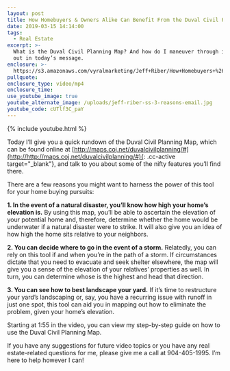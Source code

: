 ```yaml
---
layout: post
title: How Homebuyers & Owners Alike Can Benefit From the Duval Civil Planning Map
date: 2019-03-15 14:14:00
tags:
  - Real Estate
excerpt: >-
  What is the Duval Civil Planning Map? And how do I maneuver through it? Find
  out in today’s message.
enclosure: >-
  https://s3.amazonaws.com/vyralmarketing/Jeff+Riber/How+Homebuyers+%26+Owners+Alike+Can+Benefit+From+the+Duval+Civil+Planning+Map.mp4
pullquote:
enclosure_type: video/mp4
enclosure_time:
use_youtube_image: true
youtube_alternate_image: /uploads/jeff-riber-ss-3-reasons-email.jpg
youtube_code: cUTlf3C_paY
---
```


{% include youtube.html %}

Today I’ll give you a quick rundown of the Duval Civil Planning Map, which can be found online at [http://maps.coj.net/duvalcivilplanning/#](http://http://maps.coj.net/duvalcivilplanning/#){: .cc-active target="_blank"}, and talk to you about some of the nifty features you’ll find there.&nbsp;

There are a few reasons you might want to harness the power of this tool for your home buying pursuits:&nbsp;

**1. In the event of a natural disaster, you’ll know how high your home’s elevation is.** By using this map, you’ll be able to ascertain the elevation of your potential home and, therefore, determine whether the home would be underwater if a natural disaster were to strike. It will also give you an idea of how high the home sits relative to your neighbors.&nbsp;

**2. You can decide where to go in the event of a storm.** Relatedly, you can rely on this tool if and when you’re in the path of a storm. If circumstances dictate that you need to evacuate and seek shelter elsewhere, the map will give you a sense of the elevation of your relatives’ properties as well. In turn, you can determine whose is the highest and head that direction.&nbsp;

**3. You can see how to best landscape your yard.** If it’s time to restructure your yard’s landscaping or, say, you have a recurring issue with runoff in just one spot, this tool can aid you in mapping out how to eliminate the problem, given your home’s elevation.&nbsp;

Starting at 1:55 in the video, you can view my step-by-step guide on how to use the Duval Civil Planning Map. &nbsp;

If you have any suggestions for future video topics or you have any real estate-related questions for me, please give me a call at 904-405-1995. I’m here to help however I can!